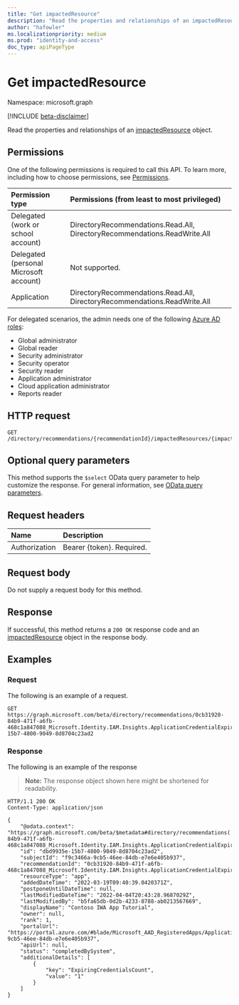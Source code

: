 ```yaml
---
title: "Get impactedResource"
description: "Read the properties and relationships of an impactedResource object."
author: "hafowler"
ms.localizationpriority: medium
ms.prod: "identity-and-access"
doc_type: apiPageType
---
```


# Get impactedResource
Namespace: microsoft.graph

[!INCLUDE [beta-disclaimer](../../includes/beta-disclaimer.md)]

Read the properties and relationships of an [impactedResource](../resources/impactedresource.md) object.

## Permissions
One of the following permissions is required to call this API. To learn more, including how to choose permissions, see [Permissions](/graph/permissions-reference).

|Permission type|Permissions (from least to most privileged)|
|:---|:---|
|Delegated (work or school account)|DirectoryRecommendations.Read.All, DirectoryRecommendations.ReadWrite.All|
|Delegated (personal Microsoft account)|Not supported.|
|Application|DirectoryRecommendations.Read.All, DirectoryRecommendations.ReadWrite.All|

For delegated scenarios, the admin needs one of the following [Azure AD roles](/azure/active-directory/users-groups-roles/directory-assign-admin-roles#available-roles):
- Global administrator
- Global reader
- Security administrator
- Security operator
- Security reader
- Application administrator
- Cloud application administrator
- Reports reader

## HTTP request

<!-- {
  "blockType": "ignored"
}
-->
``` http
GET /directory/recommendations/{recommendationId}/impactedResources/{impactedResourceId}
```

## Optional query parameters
This method supports the `$select` OData query parameter to help customize the response. For general information, see [OData query parameters](/graph/query-parameters).

## Request headers
|Name|Description|
|:---|:---|
|Authorization|Bearer {token}. Required.|

## Request body
Do not supply a request body for this method.

## Response

If successful, this method returns a `200 OK` response code and an [impactedResource](../resources/impactedresource.md) object in the response body.

## Examples

### Request
The following is an example of a request.
<!-- {
  "blockType": "request",
  "name": "get_impactedresource"
}
-->
``` http
GET https://graph.microsoft.com/beta/directory/recommendations/0cb31920-84b9-471f-a6fb-468c1a847088_Microsoft.Identity.IAM.Insights.ApplicationCredentialExpiry/impactedResources/dbd9935e-15b7-4800-9049-8d8704c23ad2
```
### Response

The following is an example of the response
>**Note:** The response object shown here might be shortened for readability.
<!-- {
  "blockType": "response",
  "truncated": true,
  "@odata.type": "microsoft.graph.impactedResource"
}
-->
``` http
HTTP/1.1 200 OK
Content-Type: application/json

{
    "@odata.context": "https://graph.microsoft.com/beta/$metadata#directory/recommendations('0cb31920-84b9-471f-a6fb-468c1a847088_Microsoft.Identity.IAM.Insights.ApplicationCredentialExpiry')/impactedResources/$entity",
    "id": "dbd9935e-15b7-4800-9049-8d8704c23ad2",
    "subjectId": "f9c3466a-9cb5-46ee-84db-e7e6e405b937",
    "recommendationId": "0cb31920-84b9-471f-a6fb-468c1a847088_Microsoft.Identity.IAM.Insights.ApplicationCredentialExpiry",
    "resourceType": "app",
    "addedDateTime": "2022-03-19T09:40:39.0420371Z",
    "postponeUntilDateTime": null,
    "lastModifiedDateTime": "2022-04-04T20:43:28.9687029Z",
    "lastModifiedBy": "b5fa65db-0d2b-4233-8788-ab0213567669",
    "displayName": "Contoso IWA App Tutorial",
    "owner": null,
    "rank": 1,
    "portalUrl": "https://portal.azure.com/#blade/Microsoft_AAD_RegisteredApps/ApplicationMenuBlade/Credentials/appId/f9c3466a-9cb5-46ee-84db-e7e6e405b937",
    "apiUrl": null,
    "status": "completedBySystem",
    "additionalDetails": [
        {
            "key": "ExpiringCredentialsCount",
            "value": "1"
        }
    ]
}
```

